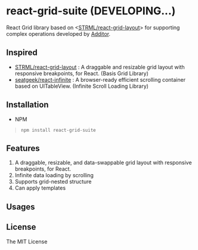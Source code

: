 # react-grid-suite (DEVELOPING...)

React Grid library based on <[STRML/react-grid-layout](https://github.com/STRML/react-grid-layout)> for supporting complex operations developed by [Additor](http://additor.in).


## Inspired
* [STRML/react-grid-layout](https://github.com/STRML/react-grid-layout) : A draggable and resizable grid layout with responsive breakpoints, for React. (Basis Grid Library)
* [seatgeek/react-infinite](https://github.com/seatgeek/react-infinite) : A browser-ready efficient scrolling container based on UITableView. (Infinite Scroll Loading Library)

## Installation
- NPM
> `npm install react-grid-suite`

## Features
1. A draggable, resizable, and data-swappable grid layout with responsive breakpoints, for React.
2. Infinite data loading by scrolling 
3. Supports grid-nested structure
4. Can apply templates

## Usages

## License
The MIT License